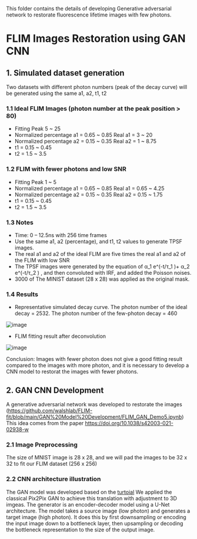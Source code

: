 This folder contains the details of developing Generative adversarial network to restorate fluorescence lifetime images with few photons.
# FLIM Images Restoration using GAN CNN
## 1. Simulated dataset generation
Two datasets with different photon numbers (peak of the decay curve) will be generated using the same a1, a2, t1, t2

### 1.1 Ideal FLIM Images (photon number at the peak position > 80)
- Fitting Peak 5 ~ 25
- Normalized percentage a1 = 0.65 ~ 0.85 Real a1 = 3 ~ 20
- Normalized percentage a2 = 0.15 ~ 0.35 Real a2 = 1 ~ 8.75
- t1 = 0.15 ~ 0.45
- t2 = 1.5 ~ 3.5

### 1.2 FLIM with fewer photons and low SNR
- Fitting Peak 1 ~ 5
- Normalized percentage a1 = 0.65 ~ 0.85 Real a1 = 0.65 ~ 4.25
- Normalized percentage a2 = 0.15 ~ 0.35 Real a2 = 0.15 ~ 1.75
- t1 = 0.15 ~ 0.45
- t2 = 1.5 ~ 3.5

### 1.3 Notes
- Time: 0 – 12.5ns with 256 time frames
- Use the same a1, a2 (percentage), and t1, t2 values to generate TPSF images.
- The real a1 and a2 of the ideal FLIM are five times the real a1 and a2 of the FLIM with low SNR
- The TPSF images were generated by the equation of α_1 e^(-t/τ_1 )+ α_2 e^(-t/τ_2 ) , and then convoluted with IRF, and added the Poisson noises.
- 3000 of The MINIST dataset (28 x 28) was applied as the original mask.

### 1.4 Results
- Representative simulated decay curve. The photon number of the ideal decay = 2532. The photon number of the few-photon decay = 460

![image](https://github.com/walshlab/FLIM-fit/assets/49083235/0f1c62d4-237e-4f0f-9708-d8248aa30d27)
- FLIM fitting result after deconvolution

![image](https://github.com/walshlab/FLIM-fit/assets/49083235/4c0bbcaf-257f-4653-8a9c-bbfddafab703)

Conclusion: Images with fewer photon does not give a good fitting result compared to the images with more photon, and it is necessary to develop a CNN model to restorat the images with fewer photons.

## 2. GAN CNN Development

A generative adversarial network was developed to restorate the images (https://github.com/walshlab/FLIM-fit/blob/main/GAN%20Model%20Development/FLIM_GAN_Demo5.ipynb)
This idea comes from the paper https://doi.org/10.1038/s42003-021-02938-w
### 2.1 Image Preprocessing
The size of MNIST image is 28 x 28, and we will pad the images to be 32 x 32 to fit our FLIM dataset (256 x 256)
### 2.2 CNN architecture illustration
The GAN model was developed based on the [turtoial](https://machinelearningmastery.com/how-to-develop-a-pix2pix-gan-for-image-to-image-translation/)
We applied the classical Pix2Pix GAN to achieve this translation with adjustment to 3D imgeas.
The generator is an encoder-decoder model using a U-Net architecture. The model takes a source image (low photon) and generates a target image (high photon). It does this by first downsampling or encoding the input image down to a bottleneck layer, then upsampling or decoding the bottleneck representation to the size of the output image. 
